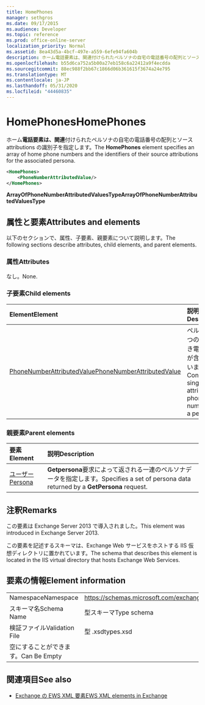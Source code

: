 ```yaml
---
title: HomePhones
manager: sethgros
ms.date: 09/17/2015
ms.audience: Developer
ms.topic: reference
ms.prod: office-online-server
localization_priority: Normal
ms.assetid: 8ea43d5a-4bcf-497e-a559-6efe94fa604b
description: ホーム電話要素は、関連付けられたペルソナの自宅の電話番号の配列とソース attributions の識別子を指定します。
ms.openlocfilehash: b55d6ca752a5b00a27eb158c6a22412a9f4ecdda
ms.sourcegitcommit: 88ec988f2bb67c1866d06b361615f3674a24e795
ms.translationtype: MT
ms.contentlocale: ja-JP
ms.lasthandoff: 05/31/2020
ms.locfileid: "44460835"
---
```

# <a name="homephones"></a><span data-ttu-id="49ea3-103">HomePhones</span><span class="sxs-lookup"><span data-stu-id="49ea3-103">HomePhones</span></span>

<span data-ttu-id="49ea3-104">ホーム**電話要素は、関連**付けられたペルソナの自宅の電話番号の配列とソース attributions の識別子を指定します。</span><span class="sxs-lookup"><span data-stu-id="49ea3-104">The **HomePhones** element specifies an array of home phone numbers and the identifiers of their source attributions for the associated persona.</span></span> 
  
```XML
<HomePhones>
    <PhoneNumberAttributedValue/>
</HomePhones>
```

 <span data-ttu-id="49ea3-105">**ArrayOfPhoneNumberAttributedValuesType**</span><span class="sxs-lookup"><span data-stu-id="49ea3-105">**ArrayOfPhoneNumberAttributedValuesType**</span></span>
## <a name="attributes-and-elements"></a><span data-ttu-id="49ea3-106">属性と要素</span><span class="sxs-lookup"><span data-stu-id="49ea3-106">Attributes and elements</span></span>

<span data-ttu-id="49ea3-107">以下のセクションで、属性、子要素、親要素について説明します。</span><span class="sxs-lookup"><span data-stu-id="49ea3-107">The following sections describe attributes, child elements, and parent elements.</span></span>
  
### <a name="attributes"></a><span data-ttu-id="49ea3-108">属性</span><span class="sxs-lookup"><span data-stu-id="49ea3-108">Attributes</span></span>

<span data-ttu-id="49ea3-109">なし。</span><span class="sxs-lookup"><span data-stu-id="49ea3-109">None.</span></span>
  
### <a name="child-elements"></a><span data-ttu-id="49ea3-110">子要素</span><span class="sxs-lookup"><span data-stu-id="49ea3-110">Child elements</span></span>

|<span data-ttu-id="49ea3-111">**Element**</span><span class="sxs-lookup"><span data-stu-id="49ea3-111">**Element**</span></span>|<span data-ttu-id="49ea3-112">**説明**</span><span class="sxs-lookup"><span data-stu-id="49ea3-112">**Description**</span></span>|
|:-----|:-----|
|[<span data-ttu-id="49ea3-113">PhoneNumberAttributedValue</span><span class="sxs-lookup"><span data-stu-id="49ea3-113">PhoneNumberAttributedValue</span></span>](phonenumberattributedvalue.md) <br/> |<span data-ttu-id="49ea3-114">ペルソナの1つの属性付き電話番号が含まれています。</span><span class="sxs-lookup"><span data-stu-id="49ea3-114">Contains a single attributed phone number for a persona.</span></span>  <br/> |
   
### <a name="parent-elements"></a><span data-ttu-id="49ea3-115">親要素</span><span class="sxs-lookup"><span data-stu-id="49ea3-115">Parent elements</span></span>

|<span data-ttu-id="49ea3-116">**要素**</span><span class="sxs-lookup"><span data-stu-id="49ea3-116">**Element**</span></span>|<span data-ttu-id="49ea3-117">**説明**</span><span class="sxs-lookup"><span data-stu-id="49ea3-117">**Description**</span></span>|
|:-----|:-----|
|[<span data-ttu-id="49ea3-118">ユーザー</span><span class="sxs-lookup"><span data-stu-id="49ea3-118">Persona</span></span>](persona.md) <br/> |<span data-ttu-id="49ea3-119">**Getpersona**要求によって返される一連のペルソナデータを指定します。</span><span class="sxs-lookup"><span data-stu-id="49ea3-119">Specifies a set of persona data returned by a **GetPersona** request.</span></span>  <br/> |
   
## <a name="remarks"></a><span data-ttu-id="49ea3-120">注釈</span><span class="sxs-lookup"><span data-stu-id="49ea3-120">Remarks</span></span>

<span data-ttu-id="49ea3-121">この要素は Exchange Server 2013 で導入されました。</span><span class="sxs-lookup"><span data-stu-id="49ea3-121">This element was introduced in Exchange Server 2013.</span></span>
  
<span data-ttu-id="49ea3-122">この要素を記述するスキーマは、Exchange Web サービスをホストする IIS 仮想ディレクトリに置かれています。</span><span class="sxs-lookup"><span data-stu-id="49ea3-122">The schema that describes this element is located in the IIS virtual directory that hosts Exchange Web Services.</span></span>
  
## <a name="element-information"></a><span data-ttu-id="49ea3-123">要素の情報</span><span class="sxs-lookup"><span data-stu-id="49ea3-123">Element information</span></span>

|||
|:-----|:-----|
|<span data-ttu-id="49ea3-124">Namespace</span><span class="sxs-lookup"><span data-stu-id="49ea3-124">Namespace</span></span>  <br/> |https://schemas.microsoft.com/exchange/services/2006/types  <br/> |
|<span data-ttu-id="49ea3-125">スキーマ名</span><span class="sxs-lookup"><span data-stu-id="49ea3-125">Schema Name</span></span>  <br/> |<span data-ttu-id="49ea3-126">型スキーマ</span><span class="sxs-lookup"><span data-stu-id="49ea3-126">Type schema</span></span>  <br/> |
|<span data-ttu-id="49ea3-127">検証ファイル</span><span class="sxs-lookup"><span data-stu-id="49ea3-127">Validation File</span></span>  <br/> |<span data-ttu-id="49ea3-128">型 .xsd</span><span class="sxs-lookup"><span data-stu-id="49ea3-128">types.xsd</span></span>  <br/> |
|<span data-ttu-id="49ea3-129">空にすることができます。</span><span class="sxs-lookup"><span data-stu-id="49ea3-129">Can Be Empty</span></span>  <br/> ||
   
## <a name="see-also"></a><span data-ttu-id="49ea3-130">関連項目</span><span class="sxs-lookup"><span data-stu-id="49ea3-130">See also</span></span>



- [<span data-ttu-id="49ea3-131">Exchange の EWS XML 要素</span><span class="sxs-lookup"><span data-stu-id="49ea3-131">EWS XML elements in Exchange</span></span>](ews-xml-elements-in-exchange.md)

